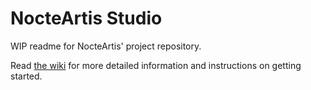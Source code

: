 # NocteArtis Studio
WIP readme for NocteArtis' project repository.

Read [the wiki](https://github.com/regulusn/nocte-artis/wiki) for more detailed information and instructions on getting started.
